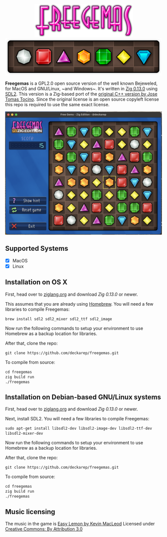 <p align="center">
    <img src="https://github.com/deckarep/freegemas/blob/zig-version/static/images/header_logo.png"><br>
    <img src="https://github.com/deckarep/freegemas/blob/zig-version/static/images/header_gems.png"><br>
</p>

__Freegemas__ is a GPL2.0 open source version of the well known Bejeweled, for MacOS and GNU/Linux, ~and Windows~. It's written in [Zig 0.13.0](https://ziglang.org) using [SDL2](https://www.libsdl.org/). This version is a Zig-based port of the [original C++ version by Jose Tomas Tocino](https://github.com/JoseTomasTocino/freegemas). Since the original license is an
open source copyleft license this repo is required to use the same exact license.

<p align="center">
    <img src="https://github.com/deckarep/freegemas/blob/zig-version/static/images/screenshot_1.png">
</p>

## Supported Systems
- [x] MacOS
- [x] Linux
        
## Installation on OS X

First, head over to [ziglang.org](https://ziglang.org) and download *Zig 0.13.0* or newer.

This assumes that you are already using [Homebrew](https://brew.sh/). You will need a few libraries to compile Freegemas:

    brew install sdl2 sdl2_mixer sdl2_ttf sdl2_image

Now run the following commands to setup your environment to use Homebrew as a backup location for libraries.

After that, clone the repo:

    git clone https://github.com/deckarep/freegemas.git
    
To compile from source:

    cd freegemas
    zig build run
    ./freegemas

## Installation on Debian-based GNU/Linux systems

First, head over to [ziglang.org](https://ziglang.org) and download *Zig 0.13.0* or newer.

Next, install SDL2. You will need a few libraries to compile Freegemas:

    sudo apt-get install libsdl2-dev libsdl2-image-dev libsdl2-ttf-dev libsdl2-mixer-dev

Now run the following commands to setup your environment to use Homebrew as a backup location for libraries.

After that, clone the repo:

    git clone https://github.com/deckarep/freegemas.git

To compile from source:

    cd freegemas
    zig build run
    ./freegemas

## Music licensing

The music in the game is [Easy Lemon by Kevin MacLeod](https://incompetech.com/music/royalty-free/index.html?isrc=USUAN1200076)
Licensed under [Creative Commons: By Attribution 3.0](https://creativecommons.org/licenses/by/3.0/)

